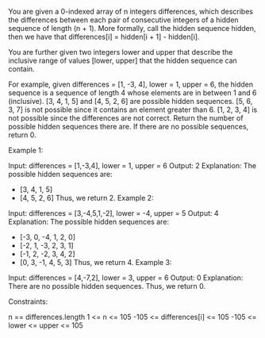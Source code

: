 You are given a 0-indexed array of n integers differences, which describes the differences between each pair of consecutive integers of a hidden sequence of length (n + 1). More formally, call the hidden sequence hidden, then we have that differences[i] = hidden[i + 1] - hidden[i].

You are further given two integers lower and upper that describe the inclusive range of values [lower, upper] that the hidden sequence can contain.

For example, given differences = [1, -3, 4], lower = 1, upper = 6, the hidden sequence is a sequence of length 4 whose elements are in between 1 and 6 (inclusive).
[3, 4, 1, 5] and [4, 5, 2, 6] are possible hidden sequences.
[5, 6, 3, 7] is not possible since it contains an element greater than 6.
[1, 2, 3, 4] is not possible since the differences are not correct.
Return the number of possible hidden sequences there are. If there are no possible sequences, return 0.

Example 1:

Input: differences = [1,-3,4], lower = 1, upper = 6
Output: 2
Explanation: The possible hidden sequences are:

-   [3, 4, 1, 5]
-   [4, 5, 2, 6]
    Thus, we return 2.
    Example 2:

Input: differences = [3,-4,5,1,-2], lower = -4, upper = 5
Output: 4
Explanation: The possible hidden sequences are:

-   [-3, 0, -4, 1, 2, 0]
-   [-2, 1, -3, 2, 3, 1]
-   [-1, 2, -2, 3, 4, 2]
-   [0, 3, -1, 4, 5, 3]
    Thus, we return 4.
    Example 3:

Input: differences = [4,-7,2], lower = 3, upper = 6
Output: 0
Explanation: There are no possible hidden sequences. Thus, we return 0.

Constraints:

n == differences.length
1 <= n <= 105
-105 <= differences[i] <= 105
-105 <= lower <= upper <= 105
